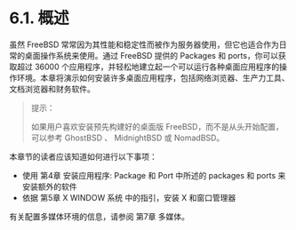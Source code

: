 # 6.1. 概述

虽然 FreeBSD 常常因为其性能和稳定性而被作为服务器使用，但它也适合作为日常的桌面操作系统来使用。通过 FreeBSD 提供的 Packages 和 ports，你可以获取超过 36000 个应用程序，并轻松地建立起一个可以运行各种桌面应用程序的操作环境。本章将演示如何安装许多桌面应用程序，包括网络浏览器、生产力工具、文档浏览器和财务软件。

>提示：
>
>如果用户喜欢安装预先构建好的桌面版 FreeBSD，而不是从头开始配置，可以参考 GhostBSD 、 MidnightBSD 或 NomadBSD。

本章节的读者应该知道如何进行以下事项：

- 使用 第4章 安装应用程序: Package 和 Port 中所述的 packages 和 ports 来安装额外的软件
- 依据 第5章 X WINDOW 系统 中的指引，安装 X 和窗口管理器

有关配置多媒体环境的信息，请参阅 第7章 多媒体。
